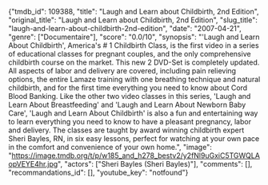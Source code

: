 {"tmdb_id": 109388, "title": "Laugh and Learn about Childbirth, 2nd Edition", "original_title": "Laugh and Learn about Childbirth, 2nd Edition", "slug_title": "laugh-and-learn-about-childbirth-2nd-edition", "date": "2007-04-21", "genre": ["Documentaire"], "score": "0.0/10", "synopsis": "'Laugh and Learn About Childbirth', America's # 1 Childbirth Class, is the first video in a series of educational classes for pregnant couples, and the only comprehensive childbirth course on the market. This new 2 DVD-Set is completely updated. All aspects of labor and delivery are covered, including pain relieving options, the entire Lamaze training with one breathing technique and natural childbirth, and for the first time everything you need to know about Cord Blood Banking. Like the other two video classes in this series, 'Laugh and Learn About Breastfeeding' and 'Laugh and Learn About Newborn Baby Care', 'Laugh and Learn About Childbirth' is also a fun and entertaining way to learn everything you need to know to have a pleasant pregnancy, labor and delivery. The classes are taught by award winning childbirth expert Sheri Bayles, RN, in six easy lessons, perfect for watching at your own pace in the comfort and convenience of your own home.", "image": "https://image.tmdb.org/t/p/w185_and_h278_bestv2/y2fNl9uGxiC5TGWQLAopVEYE4hr.jpg", "actors": ["Sheri Bayles (Sheri Bayles)"], "comments": [], "recommandations_id": [], "youtube_key": "notfound"}